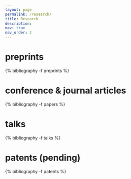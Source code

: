 ```yaml
---
layout: page
permalink: /research/
title: Research
description:
nav: true
nav_order: 2
---
```

<!-- _pages/publications.md -->
<div class="publications">

<h1>preprints</h1>

{% bibliography -f preprints %}

<h1>conference &amp; journal articles</h1>
{% bibliography -f papers %}

<h1>talks</h1>
{% bibliography -f talks %}

<h1>patents (pending)</h1>
{% bibliography -f patents %}

</div>
